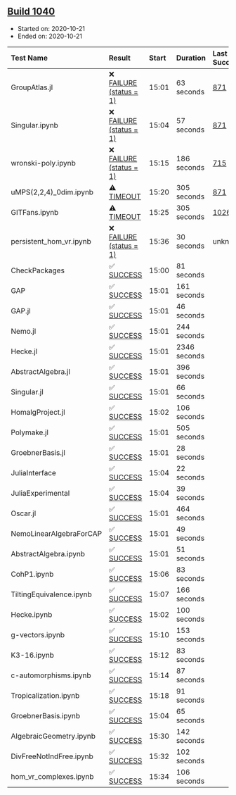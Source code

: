 ## [Build 1040](https://oscarci.mathematik.uni-kl.de/job/oscar-stable/1040/)

* Started on: 2020-10-21
* Ended on: 2020-10-21

| Test Name    | Result | Start | Duration | Last Success | First Failure |
|:-------------|:-------|:------|:---------|:-------------|:--------------|
| GroupAtlas.jl | ❌ [FAILURE (status = 1)](https://oscarci.mathematik.uni-kl.de/job/oscar-stable/1040/artifact/logs/build-1040/GroupAtlas.jl.log) | 15:01 | 63 seconds | [871](https://oscarci.mathematik.uni-kl.de/job/oscar-stable/871/) | [872](https://oscarci.mathematik.uni-kl.de/job/oscar-stable/872/) |
| Singular.ipynb | ❌ [FAILURE (status = 1)](https://oscarci.mathematik.uni-kl.de/job/oscar-stable/1040/artifact/logs/build-1040/Singular.ipynb.log) | 15:04 | 57 seconds | [871](https://oscarci.mathematik.uni-kl.de/job/oscar-stable/871/) | [872](https://oscarci.mathematik.uni-kl.de/job/oscar-stable/872/) |
| wronski-poly.ipynb | ❌ [FAILURE (status = 1)](https://oscarci.mathematik.uni-kl.de/job/oscar-stable/1040/artifact/logs/build-1040/wronski-poly.ipynb.log) | 15:15 | 186 seconds | [715](https://oscarci.mathematik.uni-kl.de/job/oscar-stable/715/) | [716](https://oscarci.mathematik.uni-kl.de/job/oscar-stable/716/) |
| uMPS(2,2,4)_0dim.ipynb | ⚠ [TIMEOUT](https://oscarci.mathematik.uni-kl.de/job/oscar-stable/1040/artifact/logs/build-1040/uMPS-2-2-4-_0dim.ipynb.log) | 15:20 | 305 seconds | [871](https://oscarci.mathematik.uni-kl.de/job/oscar-stable/871/) | [872](https://oscarci.mathematik.uni-kl.de/job/oscar-stable/872/) |
| GITFans.ipynb | ⚠ [TIMEOUT](https://oscarci.mathematik.uni-kl.de/job/oscar-stable/1040/artifact/logs/build-1040/GITFans.ipynb.log) | 15:25 | 305 seconds | [1026](https://oscarci.mathematik.uni-kl.de/job/oscar-stable/1026/) | [1027](https://oscarci.mathematik.uni-kl.de/job/oscar-stable/1027/) |
| persistent_hom_vr.ipynb | ❌ [FAILURE (status = 1)](https://oscarci.mathematik.uni-kl.de/job/oscar-stable/1040/artifact/logs/build-1040/persistent_hom_vr.ipynb.log) | 15:36 | 30 seconds | unknown | unknown |
| CheckPackages | ✅ [SUCCESS](https://oscarci.mathematik.uni-kl.de/job/oscar-stable/1040/artifact/logs/build-1040/CheckPackages.log) | 15:00 | 81 seconds |  |  |
| GAP | ✅ [SUCCESS](https://oscarci.mathematik.uni-kl.de/job/oscar-stable/1040/artifact/logs/build-1040/GAP.log) | 15:01 | 161 seconds |  |  |
| GAP.jl | ✅ [SUCCESS](https://oscarci.mathematik.uni-kl.de/job/oscar-stable/1040/artifact/logs/build-1040/GAP.jl.log) | 15:01 | 46 seconds |  |  |
| Nemo.jl | ✅ [SUCCESS](https://oscarci.mathematik.uni-kl.de/job/oscar-stable/1040/artifact/logs/build-1040/Nemo.jl.log) | 15:01 | 244 seconds |  |  |
| Hecke.jl | ✅ [SUCCESS](https://oscarci.mathematik.uni-kl.de/job/oscar-stable/1040/artifact/logs/build-1040/Hecke.jl.log) | 15:01 | 2346 seconds |  |  |
| AbstractAlgebra.jl | ✅ [SUCCESS](https://oscarci.mathematik.uni-kl.de/job/oscar-stable/1040/artifact/logs/build-1040/AbstractAlgebra.jl.log) | 15:01 | 396 seconds |  |  |
| Singular.jl | ✅ [SUCCESS](https://oscarci.mathematik.uni-kl.de/job/oscar-stable/1040/artifact/logs/build-1040/Singular.jl.log) | 15:01 | 66 seconds |  |  |
| HomalgProject.jl | ✅ [SUCCESS](https://oscarci.mathematik.uni-kl.de/job/oscar-stable/1040/artifact/logs/build-1040/HomalgProject.jl.log) | 15:02 | 106 seconds |  |  |
| Polymake.jl | ✅ [SUCCESS](https://oscarci.mathematik.uni-kl.de/job/oscar-stable/1040/artifact/logs/build-1040/Polymake.jl.log) | 15:01 | 505 seconds |  |  |
| GroebnerBasis.jl | ✅ [SUCCESS](https://oscarci.mathematik.uni-kl.de/job/oscar-stable/1040/artifact/logs/build-1040/GroebnerBasis.jl.log) | 15:01 | 28 seconds |  |  |
| JuliaInterface | ✅ [SUCCESS](https://oscarci.mathematik.uni-kl.de/job/oscar-stable/1040/artifact/logs/build-1040/JuliaInterface.log) | 15:04 | 22 seconds |  |  |
| JuliaExperimental | ✅ [SUCCESS](https://oscarci.mathematik.uni-kl.de/job/oscar-stable/1040/artifact/logs/build-1040/JuliaExperimental.log) | 15:04 | 39 seconds |  |  |
| Oscar.jl | ✅ [SUCCESS](https://oscarci.mathematik.uni-kl.de/job/oscar-stable/1040/artifact/logs/build-1040/Oscar.jl.log) | 15:01 | 464 seconds |  |  |
| NemoLinearAlgebraForCAP | ✅ [SUCCESS](https://oscarci.mathematik.uni-kl.de/job/oscar-stable/1040/artifact/logs/build-1040/NemoLinearAlgebraForCAP.log) | 15:01 | 49 seconds |  |  |
| AbstractAlgebra.ipynb | ✅ [SUCCESS](https://oscarci.mathematik.uni-kl.de/job/oscar-stable/1040/artifact/logs/build-1040/AbstractAlgebra.ipynb.log) | 15:01 | 51 seconds |  |  |
| CohP1.ipynb | ✅ [SUCCESS](https://oscarci.mathematik.uni-kl.de/job/oscar-stable/1040/artifact/logs/build-1040/CohP1.ipynb.log) | 15:06 | 83 seconds |  |  |
| TiltingEquivalence.ipynb | ✅ [SUCCESS](https://oscarci.mathematik.uni-kl.de/job/oscar-stable/1040/artifact/logs/build-1040/TiltingEquivalence.ipynb.log) | 15:07 | 166 seconds |  |  |
| Hecke.ipynb | ✅ [SUCCESS](https://oscarci.mathematik.uni-kl.de/job/oscar-stable/1040/artifact/logs/build-1040/Hecke.ipynb.log) | 15:02 | 100 seconds |  |  |
| g-vectors.ipynb | ✅ [SUCCESS](https://oscarci.mathematik.uni-kl.de/job/oscar-stable/1040/artifact/logs/build-1040/g-vectors.ipynb.log) | 15:10 | 153 seconds |  |  |
| K3-16.ipynb | ✅ [SUCCESS](https://oscarci.mathematik.uni-kl.de/job/oscar-stable/1040/artifact/logs/build-1040/K3-16.ipynb.log) | 15:12 | 83 seconds |  |  |
| c-automorphisms.ipynb | ✅ [SUCCESS](https://oscarci.mathematik.uni-kl.de/job/oscar-stable/1040/artifact/logs/build-1040/c-automorphisms.ipynb.log) | 15:14 | 87 seconds |  |  |
| Tropicalization.ipynb | ✅ [SUCCESS](https://oscarci.mathematik.uni-kl.de/job/oscar-stable/1040/artifact/logs/build-1040/Tropicalization.ipynb.log) | 15:18 | 91 seconds |  |  |
| GroebnerBasis.ipynb | ✅ [SUCCESS](https://oscarci.mathematik.uni-kl.de/job/oscar-stable/1040/artifact/logs/build-1040/GroebnerBasis.ipynb.log) | 15:04 | 65 seconds |  |  |
| AlgebraicGeometry.ipynb | ✅ [SUCCESS](https://oscarci.mathematik.uni-kl.de/job/oscar-stable/1040/artifact/logs/build-1040/AlgebraicGeometry.ipynb.log) | 15:30 | 142 seconds |  |  |
| DivFreeNotIndFree.ipynb | ✅ [SUCCESS](https://oscarci.mathematik.uni-kl.de/job/oscar-stable/1040/artifact/logs/build-1040/DivFreeNotIndFree.ipynb.log) | 15:32 | 102 seconds |  |  |
| hom_vr_complexes.ipynb | ✅ [SUCCESS](https://oscarci.mathematik.uni-kl.de/job/oscar-stable/1040/artifact/logs/build-1040/hom_vr_complexes.ipynb.log) | 15:34 | 106 seconds |  |  |
